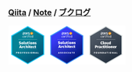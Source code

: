 ### <a href="https://qiita.com/tippy" target="_blank">Qiita</a> / <a href="https://note.com/tippy3" target="_blank">Note</a> / <a href="https://booklog.jp/users/tippy3" target="_blank">ブクログ</a>

<img src="./images/aws-sap.png" width="80px"><img src="./images/aws-saa.png" width="80px"><img src="./images/aws-cp.png" width="80px">
